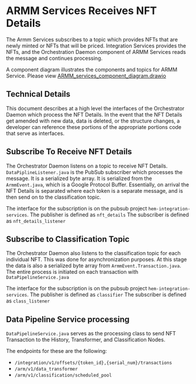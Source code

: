# ARMM Services Receives NFT Details

The Armm Services subscribes to a topic which provides NFTs that are newly minted or NFTs that will be priced. 
Integration Services provides the NFTs, and the Orchestration Daemon component of ARMM Services reads the message and continues processing.

A component diagram illustrates the components and topics for ARMM Service. Please view [ARMM_services_component_diagram.drawio](../diagrams/drawio/ARMM_services_component_diagram.drawio)

## Technical Details

This document describes at a high level the interfaces of the Orchestrator Daemon which process the NFT Details.
In the event that the NFT Details get amended with new data, data is deleted, or the structure changes, a developer
can reference these portions of the appropriate portions code that serve as interfaces.

## Subscribe To Receive NFT Details

The Orchestrator Daemon listens on a topic to receive NFT Details. `DataPiplineListener.java` is the PubSub subscriber which
processes the message. It is a serialized byte array. It is serialized from the `ArmmEvent.java`, which is a Google Protocol Buffer.
Essentially, on arrival the NFT Details is separated where each token is a separate message, and is then send on to the classification topic.

The interface for the subscription is on the pubsub project `hem-integration-services`.
The publisher is defined as `nft_details`
The subscriber is defined as `nft_details_listener`

## Subscribe to Classification Topic

The Orchestrator Daemon also listens to the classification topic for each individual NFT. This was done for asynchronization purposes.
At this stage the data is also a serialized byte array from `ArmmEvent.Transaction.java`.  The entire process is initiated on each transaction
with `DataPipelineService.java`

The interface for the subscription is on the pubsub project `hem-integration-services`.
The publisher is defined as `classifier`
The subscriber is defined as `class_listener`

## Data Pipeline Service processing

`DataPipelineService.java` serves as the processing class to send NFT Transaction to the History, Transformer, and Classification Nodes.

The endpoints for these are the following:

- `/integration/v1/offsets/{token_id},{serial_num}/transactions`
- `/arm/v1/data_transformer`
- `/arm/v1/classification/scheduled_pool`

